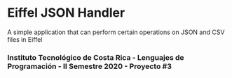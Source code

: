# Eiffel JSON Handler
A simple application that can perform certain operations on JSON and CSV files in Eiffel

### Instituto Tecnológico de Costa Rica - Lenguajes de Programación - II Semestre 2020 - Proyecto #3
